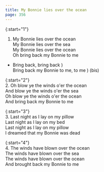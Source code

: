 ```yaml
---
title: My Bonnie lies over the ocean
page: 356
---  
```



{:start="1"}  
1. My Bonnie lies over the ocean  
My Bonnie lies over the sea  
My Bonnie lies over the ocean  
Oh bring back my Bonnie to me  


- Bring back, bring back           )  
Bring back my Bonnie to me, to me  ) (bis)  


{:start="2"}  
2. Oh blow ye the winds o'er the ocean  
And blow ye the winds o'er the sea  
Oh blow ye the winds o'er the ocean  
And bring back my Bonnie to me  


{:start="3"}  
3. Last night as I lay on my pillow  
Last night as I lay on my bed  
Last night as I lay on my pillow  
I dreamed that my Bonnie was dead  


{:start="4"}  
4. The winds have blown over the ocean  
The winds have blown over the sea  
The winds have blown over the ocean  
And brought back my Bonnie to me  